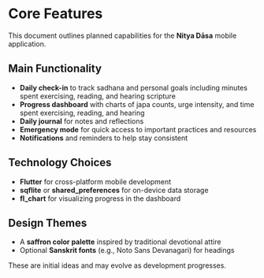 # Core Features

This document outlines planned capabilities for the **Nitya Dāsa** mobile application.

## Main Functionality

- **Daily check-in** to track sadhana and personal goals including
  minutes spent exercising, reading, and hearing scripture
- **Progress dashboard** with charts of japa counts, urge intensity,
  and time spent exercising, reading, and hearing
- **Daily journal** for notes and reflections
- **Emergency mode** for quick access to important practices and resources
- **Notifications** and reminders to help stay consistent

## Technology Choices

- **Flutter** for cross-platform mobile development
- **sqflite** or **shared_preferences** for on-device data storage
- **fl_chart** for visualizing progress in the dashboard

## Design Themes

- A **saffron color palette** inspired by traditional devotional attire
- Optional **Sanskrit fonts** (e.g., Noto Sans Devanagari) for headings

These are initial ideas and may evolve as development progresses.
